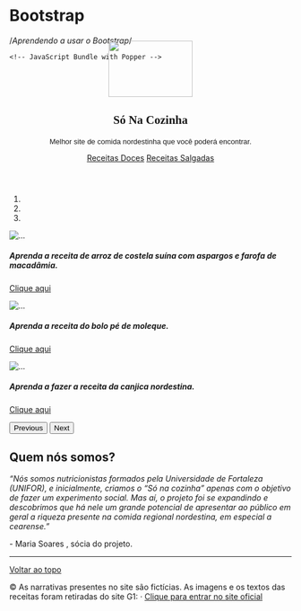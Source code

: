 # Bootstrap
/*Aprendendo a usar o Bootstrap*/
<!DOCTYPE html>
<html lang="pt-br">
<head>
    <meta charset="UTF-8">
    <meta http-equiv="X-UA-Compatible" content="IE=edge">
    <meta name="viewport" content="width=device-width, initial-scale=1.0">
    <link rel="stylesheet" href="sonacozinha.css">
    <link rel="stylesheet" href="carousel.css">
    <link rel="shortcut icon" href="egg.svg" type="image/x-icon">
    <title>Só na Cozinha</title>
    <!--Bootstrap-->
    <link rel="stylesheet" href="https://cdn.jsdelivr.net/npm/bootstrap@4.6.1/dist/css/bootstrap.min.css" integrity="sha384-zCbKRCUGaJDkqS1kPbPd7TveP5iyJE0EjAuZQTgFLD2ylzuqKfdKlfG/eSrtxUkn" crossorigin="anonymous">

    <!-- JavaScript Bundle with Popper -->
<script src="https://cdn.jsdelivr.net/npm/bootstrap@5.1.3/dist/js/bootstrap.bundle.min.js" integrity="sha384-ka7Sk0Gln4gmtz2MlQnikT1wXgYsOg+OMhuP+IlRH9sENBO0LRn5q+8nbTov4+1p" crossorigin="anonymous"></script>
</head>
<body>
  <header class="blog-header py-3">
    <div class="row flex-nowrap justify-content-between align-items-center">
      <div class="col-4 d-flex justify-content-end align-items-center">  
      </div>
    </div>
    <div class="py-5 text-center">
      <img class="d-block mx-auto mb-4" src="logo sónacozinha.jpg" alt="" width="150" height="100" style="margin-top: -50px;">
      <h2 style="font-family: 'Praise', cursive;">Só Na Cozinha</h2>
      <p class="lead" style="font-family: sans-serif; font-size: small;"> Melhor site de comida nordestinha que você poderá encontrar.</p>
      <a class="btn btn-light" href="Sobremesas.html" role="button">Receitas Doces</a>
      <a class="btn btn-light" href="PratosSalgados.html" role="button">Receitas Salgadas</a>
    </div>
  </header>
  <link rel="stylesheet" href="https://maxcdn.bootstrapcdn.com/bootstrap/3.3.7/css/bootstrap.min.css">
  <script src="https://ajax.googleapis.com/ajax/libs/jquery/3.2.1/jquery.min.js"></script>
  <script src="https://maxcdn.bootstrapcdn.com/bootstrap/3.3.7/js/bootstrap.min.js"></script>

  
  <div id="carouselExampleCaptions" class="carousel slide" data-ride="carousel">
    <ol class="carousel-indicators">
      <li data-target="#carouselExampleCaptions" data-slide-to="0" class="active"></li>
      <li data-target="#carouselExampleCaptions" data-slide-to="1"></li>
      <li data-target="#carouselExampleCaptions" data-slide-to="2"></li>
    </ol>
    <div class="carousel-inner">
      <div class="carousel-item active">
        <img src="arroz com carne suína.jpeg" class="d-block w-100" alt="...">
        <div class="carousel-caption d-none d-md-block">
          <h5>Aprenda a receita de arroz de costela suína com aspargos e farofa de macadâmia.</h5>
          <p><a href="PratosSalgados.html">Clique aqui</a></p>
        </div>
      </div>
      <div class="carousel-item">
        <img src="bolo pé de moleque.jpg" class="d-block w-100" alt="...">
        <div class="carousel-caption d-none d-md-block">
          <h5>Aprenda a receita do bolo pé de moleque.</h5>
          <p><a href="Sobremesas.html">Clique aqui</a></p>
        </div>
      </div>
      <div class="carousel-item">
        <img src="canjica.jpg" class="d-block w-100" alt="...">
        <div class="carousel-caption d-none d-md-block">
          <h5>Aprenda a fazer a receita da canjica nordestina.</h5>
          <p><a href="Sobremesas.html">Clique aqui</a></p>
        </div>
      </div>
    </div>
    <button class="carousel-control-prev" type="button" data-target="#carouselExampleCaptions" data-slide="prev">
      <span class="carousel-control-prev-icon" aria-hidden="true"></span>
      <span class="sr-only">Previous</span>
    </button>
    <button class="carousel-control-next" type="button" data-target="#carouselExampleCaptions" data-slide="next">
      <span class="carousel-control-next-icon" aria-hidden="true"></span>
      <span class="sr-only">Next</span>
    </button>
  </div>

<!---Nunca mexer nisso aqui-->
<div class="Somos">
 <div class="row">
    <div class="col-lg-4"></div>
    <div class="col-lg-4">
      <h2>Quem nós somos?</h2>
     <p>        <i>“Nós somos nutricionistas formados pela Universidade de Fortaleza (UNIFOR), e inicialmente, criamos o “Só na cozinha” apenas com o objetivo de fazer um experimento social. Mas aí, o projeto foi se expandindo e descobrimos que há nele um grande potencial de apresentar ao público em geral a riqueza presente na comida regional nordestina, em especial a cearense.” </i></p>
     - Maria Soares , sócia do projeto.<cite title="Source Title"></cite>  </p>
    </div>
    <div class="col-lg-4"></div>
  </div>
</div>
<hr>


<footer class="container">
  <p class="float-right"><a href="#">Voltar ao topo</a></p>
  <p>&copy; As narrativas presentes no site são fictícias. As imagens e os textos das receitas foram retiradas do site G1: &middot; <a href="https://g1.globo.com/economia/agronegocios/globo-rural/receitas/"> Clique para entrar no site oficial</a></p>
</footer>


  <!--JS-->
  <script src="https://cdn.jsdelivr.net/npm/jquery@3.5.1/dist/jquery.slim.min.js" integrity="sha384-DfXdz2htPH0lsSSs5nCTpuj/zy4C+OGpamoFVy38MVBnE+IbbVYUew+OrCXaRkfj" crossorigin="anonymous"></script>
  <script src="https://cdn.jsdelivr.net/npm/popper.js@1.16.1/dist/umd/popper.min.js" integrity="sha384-9/reFTGAW83EW2RDu2S0VKaIzap3H66lZH81PoYlFhbGU+6BZp6G7niu735Sk7lN" crossorigin="anonymous"></script>
  <script src="https://cdn.jsdelivr.net/npm/bootstrap@4.6.1/dist/js/bootstrap.min.js" integrity="sha384-VHvPCCyXqtD5DqJeNxl2dtTyhF78xXNXdkwX1CZeRusQfRKp+tA7hAShOK/B/fQ2" crossorigin="anonymous"></script>
</body>
         
</html>
